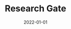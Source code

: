 ---
date:        2022-01-01
title:       Research Gate 
authors:      'Kerr, L, Flávio, C, Baldi, F, et al.'
status:       Preprint
en:
  subtitle:    'Ivermectin Prophylaxis Used for COVID-19 Reduces COVID-19 Infection and Mortality Rates: A City-Wide, Prospective Observational Study of 223,128 Subjects Using Propensity Score Matching'
  description: 'Updated manuscript: In January 8, 2022, we posted an updated version of our manuscript, with a few corrections. The most relevant correction was the analysis of the COVID-19 infection rates among ivermectin users and non-users. Third-party, independent analysis was performed on the two datasets used for the present analysis. The detailed description of the employment of the data used is illustrated in Figure 1 of the main manuscript. We also updated the Supplement Appendix 1 in the same date. Changes are highlighted in bold for an easier visualization. || Abstract. Background: Ivermectin has demonstrated different mechanisms of action that potentially protect from both COVID-19 infection and COVID-19-related comorbidities. Based on the studies suggesting efficacy in prophylaxis combined with the known safety profile of ivermectin, a citywide prevention program using ivermectin for COVID-19 was implemented in Itajai, a Southern city in Brazil in the state of Santa Catarina. The objective of this study was to evaluate the impact of regular ivermectin use on subsequent COVID-19 infection and mortality rates. Materials and methods: We analyzed data from a prospective, observational study of the citywide COVID-19 prevention with ivermectin program which occurred between July 2020 to December of 2020 in Itajaí, Brazil. Study design, institutional review board approval, and analysis of registry data occurred after completion of the program. The program consisted of inviting the entire population of Itajaí to a medical visit in order to enroll in the program and to compile baseline, personal, demographic and medical information. In the absence of contraindications, ivermectin was offered as an optional treatment to be taken 2 consecutive days every 15 days at a dose of 0.2mg/kg/day. In cases where a participating citizen of Itajai became ill with COVID-19, they were recommended to not use ivermectin or any other medication in early outpatient treatment. Clinical outcomes of infection, hospitalization, and death were automatically reported and entered into the registry in real time. Study analysis consisted of comparing ivermectin users with non-users using cohorts of infected patients propensity score matched (PSM) by age, sex, and comorbidities. COVID-19 infection and mortality rates were analyzed with and without use of propensity score matching. Results: Of the 223,128 citizens of Itajaí considered for the study, a total of 159,561 subjects were included in the analysis; 113,845 (71.3%) regular ivermectin users and 45,716 (23.3%) non-users. Of these, 4,311 ivermectin users were infected, among which 4,194 from the city of Itajaí (3.7% infection rate) and 3,034 non-users (from Itajaí) were infected (6.6% infection rate), a 44% reduction in COVID-19 infection rate (Risk ratio (RR), 0.56; 95% confidence interval (95%CI), 0.53 – 0.58; p < 0.0001). Using PSM, two cohorts of 3,034 subjects suffering COVID-19 infection were compared. The regular use of ivermectin led to a 68% reduction in COVID-19 mortality [25 (0.8%) versus 79 (2.6%) among ivermectin non-users; risk ratio (RR), 0.32; 95% confidence interval (CI), 0.20 – 0.49; p < 0.0001]. When adjusted for residual variables, reduction in mortality rate was 70% (RR, 0.30; 95%CI 0.19 – 0.46; p < 0.0001). There was a 56% reduction in hospitalization rate (44 versus 99 hospitalizations among ivermectin users and non-users, respectively; RR, 0.44; 95%CI, 0.31 – 0.63; p < 0.0001). After adjustment for residual variables, reduction in hospitalization rate was 67% (RR, 0.33; 95%CI 023 – 0.66; p < 0.0001). Conclusion: In this large, propensity score matched study, regular use of ivermectin as a prophylactic agent was associated with significantly reduced COVID-19 infection, hospitalization, and mortality rates.'
  tags:     [COVID-19, SARS-CoV-2, ivermectin, prophylaxis, prevention, coronavirus]
de: 
  subtitle:    'Ivermectin-Prophylaxe bei COVID-19 reduziert die COVID-19-Infektions- und Sterblichkeitsrate: Eine stadtweite, prospektive Beobachtungsstudie an 223.128 Probanden unter Verwendung von Propensity Score Matching'
  description: 'Aktualisiertes Manuskript: Am 8. Januar 2022 veröffentlichten wir eine aktualisierte Version unseres Manuskripts mit einigen Korrekturen. Die wichtigste Korrektur betraf die Analyse der COVID-19-Infektionsraten unter Ivermectin-Anwendern und Nicht-Anwendern. Die beiden Datensätze, die für die vorliegende Analyse verwendet wurden, wurden von unabhängiger Seite analysiert. Die detaillierte Beschreibung der Verwendung der verwendeten Daten ist in Abbildung 1 des Hauptmanuskripts dargestellt. Am gleichen Tag haben wir auch die Beilage Anhang 1 aktualisiert. Die Änderungen sind zur besseren Veranschaulichung fett hervorgehoben. || Zusammenfassung. Hintergrund: Ivermectin hat verschiedene Wirkmechanismen gezeigt, die potenziell sowohl vor einer COVID-19-Infektion als auch vor COVID-19-bedingten Komorbiditäten schützen können. Auf der Grundlage von Studien, die auf eine wirksame Prophylaxe hindeuten, und des bekannten Sicherheitsprofils von Ivermectin wurde in Itajai, einer Stadt im Süden Brasiliens im Bundesstaat Santa Catarina, ein stadtweites Präventionsprogramm mit Ivermectin gegen COVID-19 durchgeführt. Ziel dieser Studie war es, die Auswirkungen der regelmäßigen Anwendung von Ivermectin auf die nachfolgenden COVID-19-Infektions- und Sterblichkeitsraten zu bewerten. Materialien und Methoden: Wir analysierten Daten aus einer prospektiven Beobachtungsstudie zum stadtweiten COVID-19-Präventionsprogramm mit Ivermectin, das zwischen Juli 2020 und Dezember 2020 in Itajaí, Brasilien, durchgeführt wurde. Das Studiendesign, die Genehmigung des institutionellen Prüfungsausschusses und die Analyse der Registerdaten erfolgten nach Abschluss des Programms. Im Rahmen des Programms wurde die gesamte Bevölkerung von Itajaí zu einem Arztbesuch eingeladen, um sich für das Programm anzumelden und die Ausgangsdaten sowie persönliche, demografische und medizinische Informationen zu erheben. Wenn keine Kontraindikationen vorlagen, wurde Ivermectin als optionale Behandlung angeboten, die an zwei aufeinander folgenden Tagen alle 15 Tage in einer Dosis von 0,2 mg/kg/Tag eingenommen werden sollte. In Fällen, in denen ein teilnehmender Bürger aus Itajai an COVID-19 erkrankte, wurde ihm empfohlen, weder Ivermectin noch andere Medikamente in der frühen ambulanten Behandlung zu verwenden. Die klinischen Ergebnisse von Infektionen, Krankenhausaufenthalten und Todesfällen wurden automatisch gemeldet und in Echtzeit in das Register eingegeben. Die Analyse der Studie bestand im Vergleich zwischen Ivermectin-Anwendern und Nicht-Anwendern anhand von Kohorten infizierter Patienten, die nach Alter, Geschlecht und Komorbiditäten nach dem Propensity-Score (PSM) abgeglichen wurden. Die COVID-19-Infektions- und Sterblichkeitsraten wurden mit und ohne Verwendung des Propensity-Score-Matching analysiert. Ergebnisse: Von den 223.128 Einwohnern von Itajaí, die für die Studie in Frage kamen, wurden insgesamt 159.561 Personen in die Analyse einbezogen: 113.845 (71,3 %) regelmäßige Ivermectin-Anwender und 45.716 (23,3 %) Nichtanwender. Davon waren 4.311 Ivermectin-Anwender infiziert, darunter 4.194 aus der Stadt Itajaí (3,7 % Infektionsrate) und 3.034 Nicht-Anwender (aus Itajaí) (6,6 % Infektionsrate), was einer Verringerung der COVID-19-Infektionsrate um 44 % entspricht (Risikoverhältnis (RR), 0,56; 95 % Konfidenzintervall (95%CI), 0,53 - 0,58; p < 0,0001). Mithilfe des PSM wurden zwei Kohorten von 3 034 Personen mit COVID-19-Infektion verglichen. Die regelmäßige Einnahme von Ivermectin führte zu einem Rückgang der COVID-19-Mortalität um 68 % [25 (0,8 %) gegenüber 79 (2,6 %) bei den Ivermectin-Nichtanwendern; Risikoverhältnis (RR), 0,32; 95 % Konfidenzintervall (CI), 0,20 - 0,49; p < 0,0001]. Bereinigt um die übrigen Variablen betrug die Verringerung der Sterblichkeitsrate 70 % (RR, 0,30; 95%CI 0,19 - 0,46; p < 0,0001). Die Hospitalisierungsrate wurde um 56 % gesenkt (44 gegenüber 99 Hospitalisierungen bei Ivermectin-Anwendern bzw. Nicht-Anwendern; RR, 0,44; 95%CI, 0,31 - 0,63; p < 0,0001). Nach Anpassung für die restlichen Variablen betrug die Verringerung der Hospitalisierungsrate 67 % (RR, 0,33; 95%CI 023 - 0,66; p < 0,0001). Schlussfolgerung: In dieser großen, mit dem Propensity Score abgeglichenen Studie war die regelmäßige Anwendung von Ivermectin als prophylaktisches Mittel mit einer signifikant geringeren COVID-19-Infektions-, Hospitalisierungs- und Mortalitätsrate verbunden. Übersetzt mit www.DeepL.com/Translator (kostenlose Version)'
  tags:     [COVID-19, SARS-CoV-2, Ivermectin, Prophylaxe, Prävention, Coronavirus]
group:       "Treatments"
credit:      https://www.researchgate.net/publication/356962821_Ivermectin_Prophylaxis_Used_for_COVID-19_Reduces_COVID-19_Infection_and_Mortality_Rates_A_City-Wide_Prospective_Observational_Study_of_223128_Subjects_Using_Propensity_Score_Matching
---